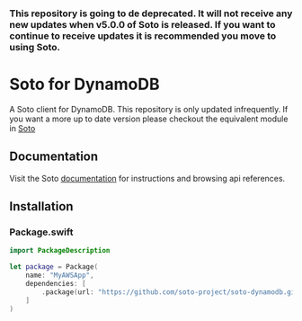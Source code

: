 ### This repository is going to de deprecated. It will not receive any new updates when v5.0.0 of Soto is released. If you want to continue to receive updates it is recommended you move to using Soto.

# Soto for DynamoDB

A Soto client for DynamoDB. This repository is only updated infrequently. If you want a more up to date version please checkout the equivalent module in [Soto](https://github.com/soto-project/soto)

## Documentation

Visit the Soto [documentation](https://soto-project.github.io/soto-docs) for instructions and browsing api references.

## Installation

### Package.swift

```swift
import PackageDescription

let package = Package(
    name: "MyAWSApp",
    dependencies: [
        .package(url: "https://github.com/soto-project/soto-dynamodb.git", .upToNextMajor(from: "4.7.0"))
    ]
)
```
